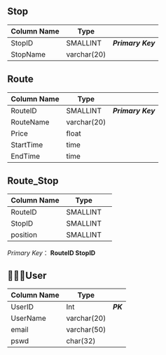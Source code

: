 ## Stop
|Column Name    |Type   |   |
| -   | - | - |
|StopID |SMALLINT    |_**Primary Key**_    |
|StopName   |varchar(20)  | |

## Route
|Column Name    |Type   |   |
| - | - | - |
|RouteID    |SMALLINT    |_**Primary Key**_   |
|RouteName  |varchar(20) ||
|Price      |float       ||
|StartTime  |time        ||
|EndTime    |time        ||

## Route_Stop
|Column Name    |Type   |   |
| - | - | - |
|RouteID    |SMALLINT    |   |
|StopID     |SMALLINT    |   |
|position   |SMALLINT    |   |
_Primary Key_： **RouteID StopID**

## User
|Column Name    |Type   |   |
| - | - | - |
|UserID |Int    |_**PK**_|
|UserName|varchar(20) ||
|email   |varchar(50) ||
|pswd    |char(32)||
